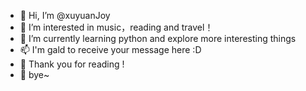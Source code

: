 
<!---
xuyuanJoy/xuyuanJoy is a ✨ special ✨ repository because its `README.md` (this file) appears on your GitHub profile.
You can click the Preview link to take a look at your changes.
--->
- 👋 Hi, I’m @xuyuanJoy
- 👀 I’m interested in music，reading and travel！
- 🌱 I’m currently learning python and explore more interesting things
- 📫 I'm gald to receive your message here :D 
- 👋 Thank you for reading ! 
- 👋 bye~ 
